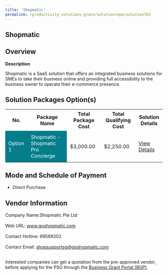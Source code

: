```yaml
---
title: 'Shopmatic'
permalink: /productivity-solutions-grant/solutionrepo/solution783
---
```


## Shopmatic

## Overview

**Description**

Shopmatic is a SaaS solution that offers an integrated business solutions for SMEs to take their business online and providing full accessibility to the business owner to operate their e-commerce presence.

## Solution Packages Option(s)

<table>
<tr>
<th><b>No.</b></th>
<th><b>Package Name</b></th>
<th><b>Total Package Cost</b></th>
<th><b>Total Qualifying Cost</b></th>
<th><b>Solution Details</b></th>
</tr>
<tr>
<td style='padding: 10px; background-color: #037E8A; color: #FFFFFF;'>Option 1</td>
<td style='padding: 10px; background-color: #037E8A; color: #FFFFFF;'>Shopmatic - Shopmatic Pro Concierge</td>
<td style='padding: 10px;'>$3,000.00</td>
<td style='padding: 10px;'>$2,250.00</td>
<td style='padding: 10px;'><a href='https://www.gobusiness.gov.sg/images/psg/Desensitised_Shopmatic_Modified_Annex_3_wef_1_march_2021.pdf' target='_blank'>View Details</a></td>
</tr>
</table>

## Mode and Schedule of Payment

 - Direct Purchase

## Vendor Information

 Company Name:Shopmatic Pte Ltd <br><br>Web URL: www.goshopmatic.com <br><br>Contact Hotline: 69569202 <br><br>Contact Email: shopsupportsg@goshopmatic.com <br><br>

Interested companies can get a quotation from the pre-approved vendor, before applying for the PSG through the <a href='https://www.businessgrants.gov.sg/' target='_blank' rel='noopener'>Business Grant Portal (BGP)</a>.

<script src="/jquery/resize-tables.js"></script>
